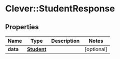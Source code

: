 # Clever::StudentResponse

## Properties
Name | Type | Description | Notes
------------ | ------------- | ------------- | -------------
**data** | [**Student**](Student.md) |  | [optional] 


